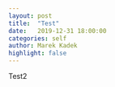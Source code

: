 ```yaml
---
layout: post
title:  "Test"
date:   2019-12-31 18:00:00
categories: self 
author: Marek Kadek
highlight: false
---
```


Test2
